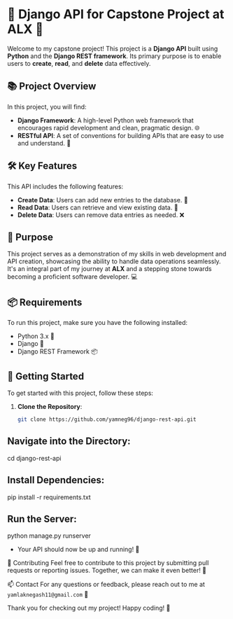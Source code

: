 # 🎉 Django API for Capstone Project at ALX 🚀

Welcome to my capstone project! This project is a **Django API** built using **Python** and the **Django REST framework**. Its primary purpose is to enable users to **create**, **read**, and **delete** data effectively. 

## 📚 Project Overview

In this project, you will find:

- **Django Framework**: A high-level Python web framework that encourages rapid development and clean, pragmatic design. 🌐
- **RESTful API**: A set of conventions for building APIs that are easy to use and understand. 🔗

## 🛠️ Key Features

This API includes the following features:

- **Create Data**: Users can add new entries to the database. 📝
- **Read Data**: Users can retrieve and view existing data. 📖
- **Delete Data**: Users can remove data entries as needed. ❌

## 🎯 Purpose

This project serves as a demonstration of my skills in web development and API creation, showcasing the ability to handle data operations seamlessly. It's an integral part of my journey at **ALX** and a stepping stone towards becoming a proficient software developer. 💻

## 📦 Requirements

To run this project, make sure you have the following installed:

- Python 3.x 🐍
- Django 🌟
- Django REST Framework 📦

## 🚀 Getting Started

To get started with this project, follow these steps:

1. **Clone the Repository**:
   ```bash
   git clone https://github.com/yamneg96/django-rest-api.git

## Navigate into the Directory:

cd django-rest-api

## Install Dependencies:

pip install -r requirements.txt

## Run the Server:

python manage.py runserver

* Your API should now be up and running! 🎊

🤝 Contributing
Feel free to contribute to this project by submitting pull requests or reporting issues. Together, we can make it even better! 💪

📫 Contact
For any questions or feedback, please reach out to me at ```yamlaknegash11@gmail.com``` 💌

Thank you for checking out my project! Happy coding! 🎉